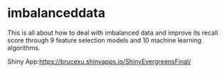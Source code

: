 # imbalanceddata
This is all about how to deal with imbalanced data and improve its recall score through 9 feature selection models and 10 machine learning algorithms.

Shiny App:https://brucexu.shinyapps.io/ShinyEvergreensFinal/
